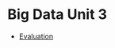 # Big Data Unit 3
* [Evaluation](https://github.com/ArturoCeron/BigData/blob/Unidad_3/Evaluation/README.md)
